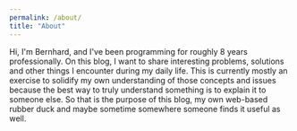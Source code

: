 ```yaml
---
permalink: /about/
title: "About"
---
```


Hi, I'm Bernhard, and I've been programming for roughly 8 years professionally. On this blog, I want to share interesting problems, solutions and other things I encounter during my daily life. This is currently mostly an exercise to solidify my own understanding of those concepts and issues because the best way to truly understand something is to explain it to someone else. So that is the purpose of this blog, my own web-based rubber duck and maybe sometime somewhere someone finds it useful as well.